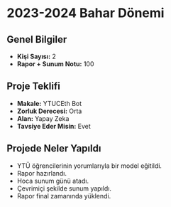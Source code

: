 # 2023-2024 Bahar Dönemi

## Genel Bilgiler
* **Kişi Sayısı:** 2
* **Rapor + Sunum Notu:** 100

## Proje Teklifi
* **Makale:** YTUCEth Bot
* **Zorluk Derecesi:** Orta
* **Alan:** Yapay Zeka
* **Tavsiye Eder Misin:** Evet

## Projede Neler Yapıldı
* YTÜ öğrencilerinin yorumlarıyla bir model eğitildi.
* Rapor hazırlandı.
* Hoca sunum günü atadı.
* Çevrimiçi şekilde sunum yapıldı.
* Rapor final zamanında yüklendi.